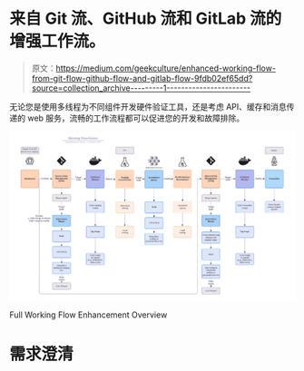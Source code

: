 # 来自 Git 流、GitHub 流和 GitLab 流的增强工作流。

> 原文：<https://medium.com/geekculture/enhanced-working-flow-from-git-flow-github-flow-and-gitlab-flow-9fdb02ef65dd?source=collection_archive---------1----------------------->

无论您是使用多线程为不同组件开发硬件验证工具，还是考虑 API、缓存和消息传递的 web 服务，流畅的工作流程都可以促进您的开发和故障排除。

![](img/feb44275f8300a361995c894ac1ce680.png)

Full Working Flow Enhancement Overview

# 需求澄清